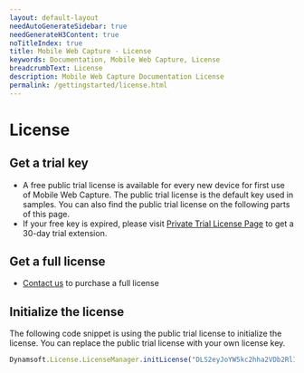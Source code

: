 ```yaml
---
layout: default-layout
needAutoGenerateSidebar: true
needGenerateH3Content: true
noTitleIndex: true
title: Mobile Web Capture - License
keywords: Documentation, Mobile Web Capture, License
breadcrumbText: License
description: Mobile Web Capture Documentation License
permalink: /gettingstarted/license.html
---
```


# License

## Get a trial key

- A free public trial license is available for every new device for first use of Mobile Web Capture. The public trial license is the default key used in samples. You can also find the public trial license on the following parts of this page.
- If your free key is expired, please visit <a href="https://www.dynamsoft.com/customer/license/trialLicense?product=mwc&source=docs" target="_blank">Private Trial License Page</a> to get a 30-day trial extension.

## Get a full license

- [Contact us](https://www.dynamsoft.com/company/contact/)  to purchase a full license

## Initialize the license

The following code snippet is using the public trial license to initialize the license. You can replace the public trial license with your own license key.

```javascript
Dynamsoft.License.LicenseManager.initLicense("DLS2eyJoYW5kc2hha2VDb2RlIjoiMjAwMDAxLTEwMjQ5NjE5NyJ9"); // Public trial license which is valid for 24 hours
```